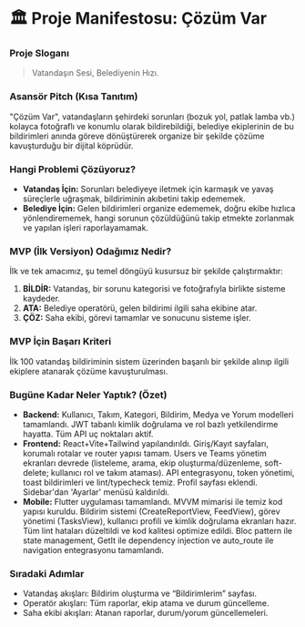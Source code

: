 # 🏛️ Proje Manifestosu: Çözüm Var

### Proje Sloganı
> Vatandaşın Sesi, Belediyenin Hızı.

### Asansör Pitch (Kısa Tanıtım)
"Çözüm Var", vatandaşların şehirdeki sorunları (bozuk yol, patlak lamba vb.) kolayca fotoğraflı ve konumlu olarak bildirebildiği, belediye ekiplerinin de bu bildirimleri anında göreve dönüştürerek organize bir şekilde çözüme kavuşturduğu bir dijital köprüdür.

### Hangi Problemi Çözüyoruz?
* **Vatandaş İçin:** Sorunları belediyeye iletmek için karmaşık ve yavaş süreçlerle uğraşmak, bildiriminin akıbetini takip edememek.
* **Belediye İçin:** Gelen bildirimleri organize edememek, doğru ekibe hızlıca yönlendirememek, hangi sorunun çözüldüğünü takip etmekte zorlanmak ve yapılan işleri raporlayamamak.

### MVP (İlk Versiyon) Odağımız Nedir?
İlk ve tek amacımız, şu temel döngüyü kusursuz bir şekilde çalıştırmaktır:
1.  **BİLDİR:** Vatandaş, bir sorunu kategorisi ve fotoğrafıyla birlikte sisteme kaydeder.
2.  **ATA:** Belediye operatörü, gelen bildirimi ilgili saha ekibine atar.
3.  **ÇÖZ:** Saha ekibi, görevi tamamlar ve sonucunu sisteme işler.

### MVP İçin Başarı Kriteri
İlk 100 vatandaş bildiriminin sistem üzerinden başarılı bir şekilde alınıp ilgili ekiplere atanarak çözüme kavuşturulması.

### Bugüne Kadar Neler Yaptık? (Özet)
- **Backend:** Kullanıcı, Takım, Kategori, Bildirim, Medya ve Yorum modelleri tamamlandı. JWT tabanlı kimlik doğrulama ve rol bazlı yetkilendirme hayatta. Tüm API uç noktaları aktif.
- **Frontend:** React+Vite+Tailwind yapılandırıldı. Giriş/Kayıt sayfaları, korumalı rotalar ve router yapısı tamam. Users ve Teams yönetim ekranları devrede (listeleme, arama, ekip oluşturma/düzenleme, soft-delete; kullanıcı rol ve takım ataması). API entegrasyonu, token yönetimi, toast bildirimleri ve lint/typecheck temiz. Profil sayfası eklendi. Sidebar'dan 'Ayarlar' menüsü kaldırıldı.
- **Mobile:** Flutter uygulaması tamamlandı. MVVM mimarisi ile temiz kod yapısı kuruldu. Bildirim sistemi (CreateReportView, FeedView), görev yönetimi (TasksView), kullanıcı profili ve kimlik doğrulama ekranları hazır. Tüm lint hataları düzeltildi ve kod kalitesi optimize edildi. Bloc pattern ile state management, GetIt ile dependency injection ve auto_route ile navigation entegrasyonu tamamlandı.

### Sıradaki Adımlar
- Vatandaş akışları: Bildirim oluşturma ve “Bildirimlerim” sayfası.
- Operatör akışları: Tüm raporlar, ekip atama ve durum güncelleme.
- Saha ekibi akışları: Atanan raporlar, durum/yorum güncellemeleri.